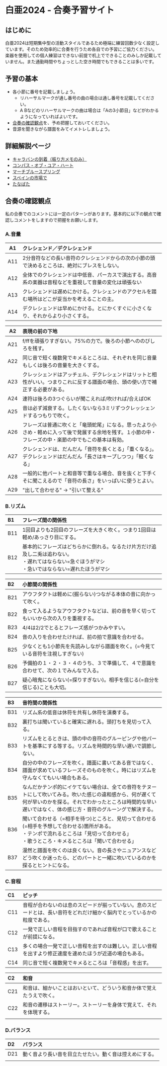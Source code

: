 # 白亜2024 - 合奏予習サイト

## はじめに
白亜2024は短期集中型の活動スタイルであるため極端に練習回数少なく設定しています。そのため効率的に合奏を行うため各自での予習にご協力ください。  
楽器を使用しての個人練習はできない前提で机上でできることのみしか記載していません。また通勤時間やちょっとした空き時間でもできることは多いです。


## 予習の基本
- 各小節に番号を記載しましょう。
    - リハーサルマークが通し番号の曲の場合は通し番号を記載してください。
    - A Bなどのリハーサルマークの曲は場合は「Aの3小節目」などがわかるようになっていればよいです。
- [合奏の確認観点](#合奏の確認観点)を、予め把握しておいてください。
- 音源を聞きながら譜面をみてイメトレしましょう。

## 詳細解説ページ
- [キャラバンの到着（振り方メモのみ）](arrivee.md)
- [コンパス・オブ・ユア・ハート](compass.md)
- [マーチブルースプリング](bule_spring.md)
- [スペインの市場で](spain_ichiba.md)
- [たなばた](tanabata.md)

## 合奏の確認観点

私の合奏でのコメントには一定のパターンがあります。基本的に以下の観点で確認しコメントをしますので把握をお願いします。

### A.音量

| A1  | クレシェンド／デクレシェンド                                                                           |
| --- | :----------------------------------------------------------------------------------------------------- |
| A11 | 2分音符などの長い音符のクレシェンドからの次の小節の頭で決めるところは、絶対にブレスをしない。          |
| A12 | 全体でのクレシェンドは中低音、パーカスで演出する。高音系の楽器は音程などを重視して音量の変化は頑張ない |
| A13 | クレシェンドは遅めにかける。クレシェンドのアクセルを踏む場所はどこが妥当かを考えることの主。           |
| A14 | デクレシェンドは早めにかける。とにかくすぐに小さくなり、それからより小さくする。                       |


| A2  | 表現の前の下地                                                                                                                                         |
| --- | :----------------------------------------------------------------------------------------------------------------------------------------------------- |
| A21 | f/ffを頑張りすぎない。75%の力で。後ろの小節へののびしろを残す。                                                                                        |
| A22 | 同じ音で短く複数発でキメるところは、それぞれを同じ音量もしくは後ろの音量を大きくする。                                                                 |
| A23 | クレッシェンドはアッチェル、デクレシェンドはリットと相性がいい。つまりこれに反する譜面の場合、頭の使い方で補正する必要がある。                         |
| A24 | 連符は後ろの3つぐらいが聞こえれば/吹ければ/合えばOK                                                                                                    |
| A25 | 音は必ず減衰する。したくないなら3ミリずつクレッシェンドするつもりで吹く。                                                                              |
| A26 | フレーズは普通に吹くと「竜頭蛇尾」になる。思ったより小さめ・軽めに入って後で発展する余地を残す。１小節の中・フレーズの中・楽節の中でもこの基本は有効。 |
| A27 | クレシェンドは、だんだん「音符を長くとる」「重くなる」。デクレシェンドはだんだん「長さはキープしつつ」「軽くなる」                                     |
| A28 | 一般的に他パートと和音等で重なる場合、音を抜くと下手くそに聞こえるので「音符の長さ」をいっぱいに使うとよい。                                           |
| A29 | "出して合わせる" -> "引いて整える"                                                                                                                     |

### B.リズム

| B1  | フレーズ間の関係性                                                                                                                                        |
| :-- | :-------------------------------------------------------------------------------------------------------------------------------------------------------- |
| B11 | 1回目よりも2回目のフレーズを大きく吹く。つまり1回目は軽め/あっさり目にする。                                                                              |
| B12 | 基本的にフレーズはどちらかに倒れる。なるたけ片方だけ追及し二兎は追わない。<br> ・遅れてはならない=急ぐほうがマシ <br> ・急いではならない=遅れたほうがマシ |



| B2  | 小節間の関係性                                                                         |
| :-- | :------------------------------------------------------------------------------------- |
| B21 | アウフタクトは軽めに(掘らない)つながる本体の音に向かって吹く。                         |
| B22 | 食って入るようなアウフタクトなどは、前の音を早く切ってもいいから次の入りを重視する。   |
| B23 | 4/4は2/2でとるとフレーズ感がつかみやすい。                                             |
| B24 | 音の入りを合わせたければ、前の拍で意識を合わせる。                                     |
| B25 | 少なくとも1小節先を先読みしながら譜面を吹く。(=今見ている音符を注視しすぎない)         |
| B26 | 予備拍の１・２・３・４のうち、３で準備して、４で意識を合わせて、次の１でみんなで入る。 |
| B27 | 疑心暗鬼にならない(=探りすぎない)。相手を信じる(=自分を信じる)ことも大切。             |


| B3  | 音符間の関係性                                                                                                                                                                                                           |
| :-- | :----------------------------------------------------------------------------------------------------------------------------------------------------------------------------------------------------------------------- |
| B31 | リズム系の低音は休符を共有し休符を演奏する。                                                                                                                                                                             |
| B32 | 裏打ちは聞いていると確実に遅れる。頭打ちを見切って入る。                                                                                                                                                                 |
| B33 | リズムをとるときは、頭の中の音符のグルーピングや他パートを基準にする等する。リズムを時間的な早い遅いで調節しない。                                                                                                       |
| B34 | 自分の中のフレーズを吹く。譜面に書いてある音ではなく、譜面が求めているフレーズそのものを吹く。時にはリズムを守んなくてもいい場合もある。                                                                                 |
| B35 | なんだかテンポ的にイケてない場合は、全ての音符をテヌートにして吹いてみる。吹いた感じの違和感から、何が遅くて何が早いのかを探る。それでわかったところは時間的な早い遅いではなく、体の感じ方・音符のグルーングで解決する。 |
| B36 | 聞いて合わせる（=相手を待つ)ところと、見切って合わせる(=相手を予想して合わせる)箇所がある。<br> ・テンポで流れるところは「見切って合わせる」<br> ・歌うところ・キメるところは「聞いて合わせる」                          |
| B37 | 漫然と譜面を吹くのは良くない。音の長さやニュアンスなどどう吹くか迷ったら、どのパートと一緒に吹いているのかを探るとヒントになる。                                                                                         |


### C.音程

| C1  | ピッチ                                                                                                                   |
| :-- | :----------------------------------------------------------------------------------------------------------------------- |
| C11 | 音程が合わないのは息のスピードが揃っていない。息のスピードとは、長い音符をどれだけ細かく脳内でとっているかの粒度である。 |
| C12 | 一発で正しい音程を目指すのであれば音程が口で歌えることが前提になる。                                                     |
| C13 | 多くの場合一発で正しい音程を出すのは難しい。正しい音程を出すより修正速度を速めたほうが近道の場合もある。                 |
| C14 | 同じ音で短く複数発でキメるところは「音程感」を出す。                                                                     |


| C2  | 和音                                                                 |
| :-- | :------------------------------------------------------------------- |
| C21 | 和音は、細かいことはおいといて、どういう和音か体で覚えたうえで吹く。 |
| C22 | 和音の遷移はストーリー。ストーリーを身体で覚えて、それを体現する。   |
|     |                                                                      |


### D.バランス

| D2  | バランス                                               |
| :-- | :----------------------------------------------------- |
| D21 | 動く音より長い音を目立たせたい。動く音は控えめにする。 |
|     |                                                        |

